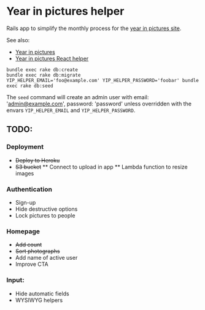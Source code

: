 # Year in pictures helper

Rails app to simplify the monthly process for the [year in pictures site](https://www.theyearinpictures.co.uk/).

See also:

* [Year in pictures](https://github.com/tomnatt/year-in-pictures)
* [Year in pictures React helper](https://github.com/tomnatt/year-in-pictures-helper)

```
bundle exec rake db:create
bundle exec rake db:migrate
YIP_HELPER_EMAIL='foo@example.com' YIP_HELPER_PASSWORD='foobar' bundle exec rake db:seed
```

The `seed` command will create an admin user with email: 'admin@example.com', password: 'password' unless overridden with the envars `YIP_HELPER_EMAIL` and `YIP_HELPER_PASSWORD`.

## TODO:

### Deployment
* ~~Deploy to Heroku~~
* ~~S3 bucket~~
** Connect to upload in app
** Lambda function to resize images

### Authentication
* Sign-up
* Hide destructive options
* Lock pictures to people

### Homepage
* ~~Add count~~
* ~~Sort photographs~~
* Add name of active user
* Improve CTA

### Input:
* Hide automatic fields
* WYSIWYG helpers
